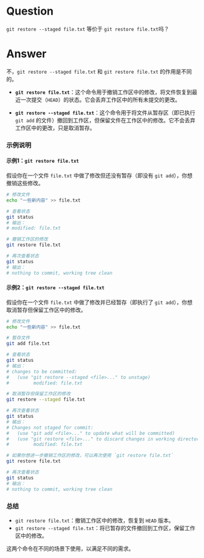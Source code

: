 # Question

`git restore --staged file.txt` 等价于 `git restore file.txt`吗？

# Answer

不，`git restore --staged file.txt` 和 `git restore file.txt` 的作用是不同的。

- **`git restore file.txt`**：这个命令用于撤销工作区中的修改，将文件恢复到最近一次提交（`HEAD`）的状态。它会丢弃工作区中的所有未提交的更改。

- **`git restore --staged file.txt`**：这个命令用于将文件从暂存区（即已执行 `git add` 的文件）撤回到工作区，但保留文件在工作区中的修改。它不会丢弃工作区中的更改，只是取消暂存。

### 示例说明

#### 示例1：`git restore file.txt`
假设你在一个文件 `file.txt` 中做了修改但还没有暂存（即没有 `git add`），你想撤销这些修改。

```bash
# 修改文件
echo "一些新内容" >> file.txt

# 查看状态
git status
# 输出：
# modified: file.txt

# 撤销工作区的修改
git restore file.txt

# 再次查看状态
git status
# 输出：
# nothing to commit, working tree clean
```

#### 示例2：`git restore --staged file.txt`
假设你在一个文件 `file.txt` 中做了修改并已经暂存（即执行了 `git add`），你想取消暂存但保留工作区中的修改。

```bash
# 修改文件
echo "一些新内容" >> file.txt

# 暂存文件
git add file.txt

# 查看状态
git status
# 输出：
# changes to be committed:
#   (use "git restore --staged <file>..." to unstage)
#         modified: file.txt

# 取消暂存但保留工作区的修改
git restore --staged file.txt

# 再次查看状态
git status
# 输出：
# Changes not staged for commit:
#   (use "git add <file>..." to update what will be committed)
#   (use "git restore <file>..." to discard changes in working directory)
#         modified: file.txt

# 如果你想进一步撤销工作区的修改，可以再次使用 `git restore file.txt`
git restore file.txt

# 再次查看状态
git status
# 输出：
# nothing to commit, working tree clean
```

### 总结
- `git restore file.txt`：撤销工作区中的修改，恢复到 `HEAD` 版本。
- `git restore --staged file.txt`：将已暂存的文件撤回到工作区，保留工作区中的修改。

这两个命令在不同的场景下使用，以满足不同的需求。